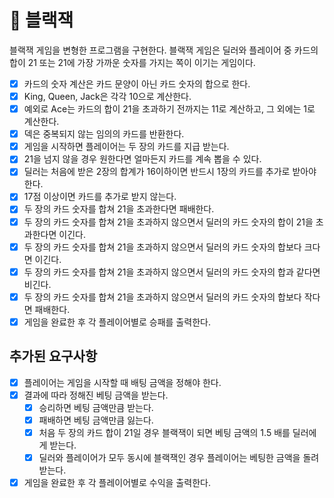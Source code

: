 # 🚀 블랙잭

블랙잭 게임을 변형한 프로그램을 구현한다. 블랙잭 게임은 딜러와 플레이어 중 카드의 합이 21 또는 21에 가장 가까운 숫자를 가지는 쪽이 이기는 게임이다.

- [x] 카드의 숫자 계산은 카드 문양이 아닌 카드 숫자의 합으로 한다.
- [x] King, Queen, Jack은 각각 10으로 계산한다.
- [x] 예외로 Ace는 카드의 합이 21을 초과하기 전까지는 11로 계산하고, 그 외에는 1로 계산한다.
- [x] 덱은 중복되지 않는 임의의 카드를 반환한다.
- [x] 게임을 시작하면 플레이어는 두 장의 카드를 지급 받는다.
- [x] 21을 넘지 않을 경우 원한다면 얼마든지 카드를 계속 뽑을 수 있다.
- [x] 딜러는 처음에 받은 2장의 합계가 16이하이면 반드시 1장의 카드를 추가로 받아야 한다.
- [x] 17점 이상이면 카드를 추가로 받지 않는다.
- [x] 두 장의 카드 숫자를 합쳐 21을 초과한다면 패배한다.
- [x] 두 장의 카드 숫자를 합쳐 21을 초과하지 않으면서 딜러의 카드 숫자의 합이 21을 초과한다면 이긴다.
- [x] 두 장의 카드 숫자를 합쳐 21을 초과하지 않으면서 딜러의 카드 숫자의 합보다 크다면 이긴다.
- [x] 두 장의 카드 숫자를 합쳐 21을 초과하지 않으면서 딜러의 카드 숫자의 합과 같다면 비긴다.
- [x] 두 장의 카드 숫자를 합쳐 21을 초과하지 않으면서 딜러의 카드 숫자의 합보다 작다면 패배한다.
- [x] 게임을 완료한 후 각 플레이어별로 승패를 출력한다.

## 추가된 요구사항

- [x] 플레이어는 게임을 시작할 때 배팅 금액을 정해야 한다.
- [x] 결과에 따라 정해진 베팅 금액을 받는다.
    - [x] 승리하면 베팅 금액만큼 받는다.
    - [x] 패배하면 베팅 금액만큼 잃는다.
    - [x] 처음 두 장의 카드 합이 21일 경우 블랙잭이 되면 베팅 금액의 1.5 배를 딜러에게 받는다.
    - [x] 딜러와 플레이어가 모두 동시에 블랙잭인 경우 플레이어는 베팅한 금액을 돌려받는다.
- [x] 게임을 완료한 후 각 플레이어별로 수익을 출력한다.